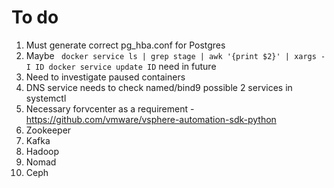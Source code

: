 # To do

1. Must generate correct pg_hba.conf for Postgres
2. Maybe ` docker service ls | grep stage | awk '{print $2}' | xargs -I ID docker service update ID` need in future
3. Need to investigate paused containers
4. DNS service needs to check named/bind9 possible 2 services in systemctl
5. Necessary forvcenter as a requirement - https://github.com/vmware/vsphere-automation-sdk-python
6. Zookeeper
7. Kafka
8. Hadoop
9. Nomad
10. Ceph